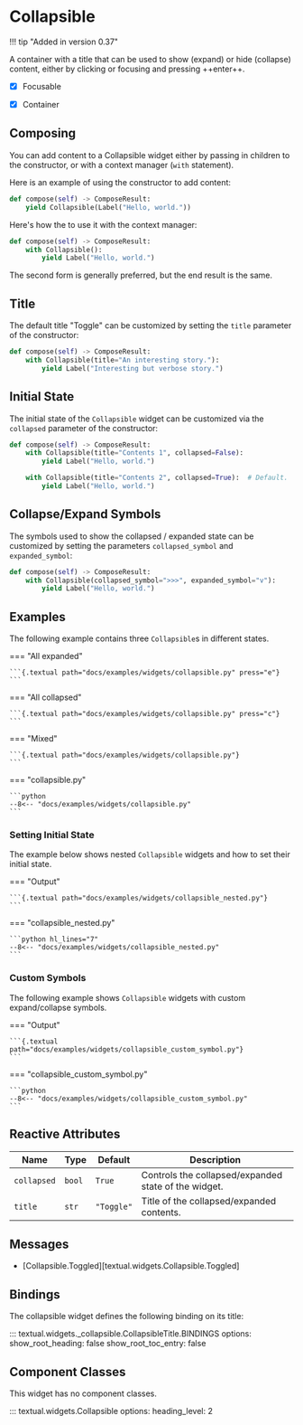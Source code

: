 # Collapsible

!!! tip "Added in version 0.37"

A container with a title that can be used to show (expand) or hide (collapse) content, either by clicking or focusing and pressing ++enter++.

- [x] Focusable
- [x] Container


## Composing

You can add content to a Collapsible widget either by passing in children to the constructor, or with a context manager (`with` statement).

Here is an example of using the constructor to add content:

```python
def compose(self) -> ComposeResult:
    yield Collapsible(Label("Hello, world."))
```

Here's how the to use it with the context manager:

```python
def compose(self) -> ComposeResult:
    with Collapsible():
        yield Label("Hello, world.")
```

The second form is generally preferred, but the end result is the same.

## Title

The default title "Toggle" can be customized by setting the `title` parameter of the constructor:

```python
def compose(self) -> ComposeResult:
    with Collapsible(title="An interesting story."):
        yield Label("Interesting but verbose story.")
```

## Initial State

The initial state of the `Collapsible` widget can be customized via the `collapsed` parameter of the constructor:

```python
def compose(self) -> ComposeResult:
    with Collapsible(title="Contents 1", collapsed=False):
        yield Label("Hello, world.")

    with Collapsible(title="Contents 2", collapsed=True):  # Default.
        yield Label("Hello, world.")
```

## Collapse/Expand Symbols

The symbols used to show the collapsed / expanded state can be customized by setting the parameters `collapsed_symbol` and `expanded_symbol`:

```python
def compose(self) -> ComposeResult:
    with Collapsible(collapsed_symbol=">>>", expanded_symbol="v"):
        yield Label("Hello, world.")
```

## Examples


The following example contains three `Collapsible`s in different states.

=== "All expanded"

    ```{.textual path="docs/examples/widgets/collapsible.py" press="e"}
    ```

=== "All collapsed"

    ```{.textual path="docs/examples/widgets/collapsible.py" press="c"}
    ```

=== "Mixed"

    ```{.textual path="docs/examples/widgets/collapsible.py"}
    ```

=== "collapsible.py"

    ```python
    --8<-- "docs/examples/widgets/collapsible.py"
    ```

### Setting Initial State

The example below shows nested `Collapsible` widgets and how to set their initial state.


=== "Output"

    ```{.textual path="docs/examples/widgets/collapsible_nested.py"}
    ```

=== "collapsible_nested.py"

    ```python hl_lines="7"
    --8<-- "docs/examples/widgets/collapsible_nested.py"
    ```

### Custom Symbols

The following example shows `Collapsible` widgets with custom expand/collapse symbols.


=== "Output"

    ```{.textual path="docs/examples/widgets/collapsible_custom_symbol.py"}
    ```

=== "collapsible_custom_symbol.py"

    ```python
    --8<-- "docs/examples/widgets/collapsible_custom_symbol.py"
    ```

## Reactive Attributes

| Name        | Type   | Default     | Description                                          |
| ----------- | ------ | ------------| ---------------------------------------------------- |
| `collapsed` | `bool` | `True`      | Controls the collapsed/expanded state of the widget. |
| `title`     | `str`  | `"Toggle"`  | Title of the collapsed/expanded contents.            |

## Messages

- [Collapsible.Toggled][textual.widgets.Collapsible.Toggled]

## Bindings

The collapsible widget defines the following binding on its title:

::: textual.widgets._collapsible.CollapsibleTitle.BINDINGS
    options:
      show_root_heading: false
      show_root_toc_entry: false

## Component Classes

This widget has no component classes.


::: textual.widgets.Collapsible
    options:
      heading_level: 2
